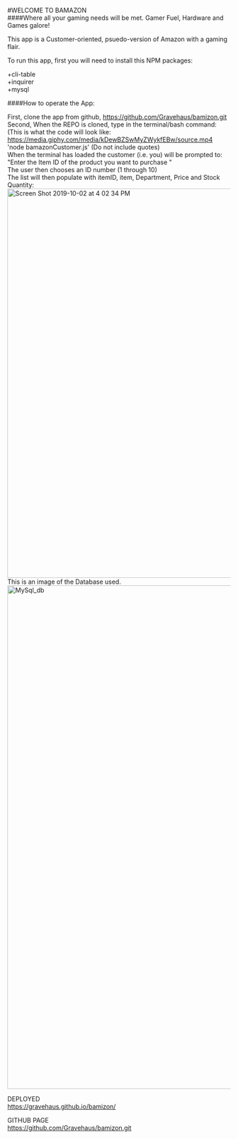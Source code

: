 #WELCOME TO BAMAZON <br>
####Where all your gaming needs will be met. Gamer Fuel, Hardware and Games galore!

This app is a Customer-oriented, psuedo-version of Amazon with a gaming flair. <br>

To run this app, first you will need to install this NPM packages: <br>

+cli-table <br>
+inquirer <br>
+mysql <br>

####How to operate the App:<br>

First, clone the app from github, https://github.com/Gravehaus/bamizon.git 
<br>
Second, When the REPO is cloned, type in the terminal/bash command: 
<br>
(This is what the code will look like:
https://media.giphy.com/media/kDewBZSwMyZWykfEBw/source.mp4
<br>
'node bamazonCustomer.js' (Do not include quotes)
<br>
When the terminal has loaded the customer (i.e. you) will be prompted to:
<br>
"Enter the Item ID of the product you want to purchase "
<br>
The user then chooses an ID number (1 through 10)
<br>
The list will then populate with itemID, item, Department, Price and Stock Quantity:
<br>
<img width="876" alt="Screen Shot 2019-10-02 at 4 02 34 PM" src="https://user-images.githubusercontent.com/54043578/66087953-2ac01b00-e52e-11e9-9698-75be12fd96e3.png">
<br>
This is an image of the Database used.
<img width="1133" alt="MySql_db" src="https://user-images.githubusercontent.com/54043578/66235067-1736c080-e6a4-11e9-97a8-5bf9d2173e49.png">





DEPLOYED
<br>
https://gravehaus.github.io/bamizon/

GITHUB PAGE
<br>
https://github.com/Gravehaus/bamizon.git







